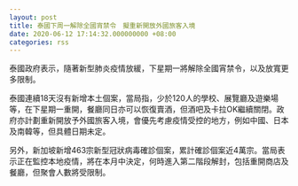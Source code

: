 ```yaml
---
layout: post
title: 泰國下周一解除全國宵禁令　擬重新開放外國旅客入境
date: 2020-06-12 17:14:32.000000000 +08:00
categories: rss
---
```


泰國政府表示，隨著新型肺炎疫情放緩，下星期一將解除全國宵禁令，以及放寬更多限制。

泰國連續18天沒有新增本土個案，當局指，少於120人的學校、展覽廳及遊樂場等，在下星期一重開，餐廳同日亦可以恢復賣酒，但酒吧及卡拉OK繼續關閉。政府亦計劃重新開放予外國旅客入境，會優先考慮疫情受控的地方，例如中國、日本及南韓等，但具體日期未定。

另外，新加坡新增463宗新型冠狀病毒確診個案，累計確診個案近4萬宗。當局表示正在監控本地疫情，將在本月中決定，何時進入第二階段解封，包括重開商店及餐廳，但聚會人數將受限制。
